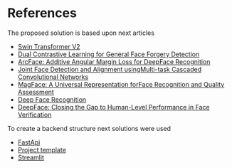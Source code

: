 # References

The proposed solution is based upon next articles

- [Swin Transformer V2](https://arxiv.org/pdf/2111.09883.pdf)
- [Dual Contrastive Learning for General Face Forgery Detection](https://arxiv.org/pdf/2112.13522v1.pdf)
- [ArcFace: Additive Angular Margin Loss for DeepFace Recognition](https://arxiv.org/pdf/1801.07698.pdf)
- [Joint Face Detection and Alignment usingMulti-task Cascaded Convolutional Networks](https://kpzhang93.github.io/MTCNN_face_detection_alignment/paper/spl.pdf)
- [MagFace: A Universal Representation forFace Recognition and Quality Assessment](https://arxiv.org/pdf/2103.06627.pdf)
- [Deep Face Recognition](https://www.robots.ox.ac.uk/~vgg/publications/2015/Parkhi15/parkhi15.pdf)
- [DeepFace: Closing the Gap to Human-Level Performance in Face Verification](https://www.cs.toronto.edu/~ranzato/publications/taigman_cvpr14.pdf)

To create a backend structure next solutions were used

- [FastApi](https://fastapi.tiangolo.com/)
- [Project template](https://github.com/drivendata/cookiecutter-data-science)
- [Streamlit](https://streamlit.io/)
